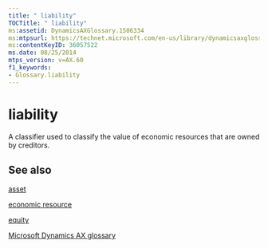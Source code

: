 ```yaml
---
title: " liability"
TOCTitle: " liability"
ms:assetid: DynamicsAXGlossary.1506334
ms:mtpsurl: https://technet.microsoft.com/en-us/library/dynamicsaxglossary.1506334(v=AX.60)
ms:contentKeyID: 36057522
ms.date: 08/25/2014
mtps_version: v=AX.60
f1_keywords:
- Glossary.liability
---
```


# liability

A classifier used to classify the value of economic resources that are owned by creditors.

## See also

[asset](asset.md)

[economic resource](economic-resource.md)

[equity](equity.md)

[Microsoft Dynamics AX glossary](glossary/microsoft-dynamics-ax-glossary.md)

  


